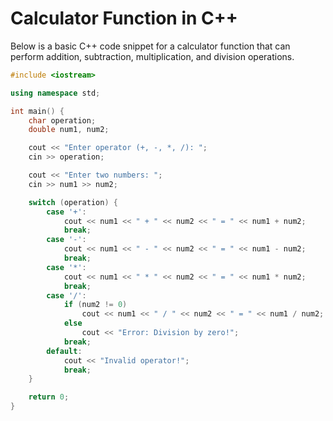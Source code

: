 # Calculator Function in C++

Below is a basic C++ code snippet for a calculator function that can perform addition, subtraction, multiplication, and division operations.

```cpp
#include <iostream>

using namespace std;

int main() {
    char operation;
    double num1, num2;

    cout << "Enter operator (+, -, *, /): ";
    cin >> operation;

    cout << "Enter two numbers: ";
    cin >> num1 >> num2;

    switch (operation) {
        case '+':
            cout << num1 << " + " << num2 << " = " << num1 + num2;
            break;
        case '-':
            cout << num1 << " - " << num2 << " = " << num1 - num2;
            break;
        case '*':
            cout << num1 << " * " << num2 << " = " << num1 * num2;
            break;
        case '/':
            if (num2 != 0)
                cout << num1 << " / " << num2 << " = " << num1 / num2;
            else
                cout << "Error: Division by zero!";
            break;
        default:
            cout << "Invalid operator!";
            break;
    }

    return 0;
}
